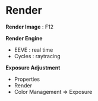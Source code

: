 # Render

**Render Image** : F12

**Render Engine**

* EEVE : real time
* Cycles : raytracing

**Exposure Adjustment**

* Properties
* Render
* Color Management ⇒ Exposure
